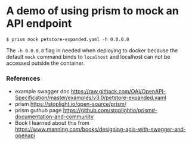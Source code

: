 # A demo of using prism to mock an API endpoint

```
$ prism mock petstore-expanded.yaml -h 0.0.0.0
```

The `-h 0.0.0.0` flag in needed when deploying to docker because the default `mock` command binds to `localhost` and localhost can not be accessed outside the container.


### References

- example swagger doc https://raw.githack.com/OAI/OpenAPI-Specification/master/examples/v3.0/petstore-expanded.yaml
- prism https://stoplight.io/open-source/prism/
- prism guthub page https://github.com/stoplightio/prism#-documentation-and-community
- Book I learned about this from https://www.manning.com/books/designing-apis-with-swagger-and-openapi
